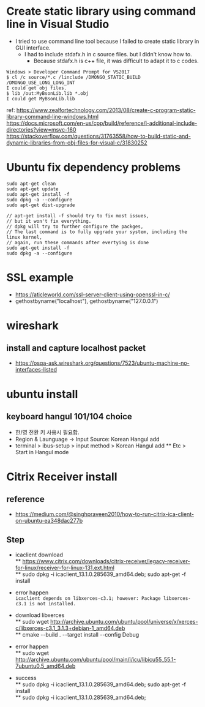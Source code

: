 
# Create static library using command line in Visual Studio
* I tried to use command line tool because I failed to create static library in GUI interface.  
  * I had to include stdafx.h in c source files. but I didn't know how to.  
    * Because stdafx.h is c++ file, it was difficult to adapt it to c codes.  
```
Windows > Developer Command Prompt for VS2017
$ cl /c source/*.c /linclude /DMONGO_STATIC_BUILD /DMONGO_USE_LONG_LONG_INT 
I could get obj files.
$ lib /out:MyBsonLib.lib *.obj
I could get MyBsonLib.lib
```
ref: 
https://www.zealfortechnology.com/2013/08/create-c-program-static-library-command-line-windows.html  
https://docs.microsoft.com/en-us/cpp/build/reference/i-additional-include-directories?view=msvc-160  
https://stackoverflow.com/questions/31763558/how-to-build-static-and-dynamic-libraries-from-obj-files-for-visual-c/31830252

# Ubuntu fix dependency problems
```
sudo apt-get clean
sudo apt-get update
sudo apt-get install -f
sudo dpkg -a --configure
sudo apt-get dist-upgrade

// apt-get install -f should try to fix most issues,
// but it won't fix everything.
// dpkg will try to further configure the packges, 
// The last command is to fully upgrade your system, including the linux kernel,
// again, run these commands after evertying is done
sudo apt-get install -f
sudo dpkg -a --configure
```


# SSL example
* https://aticleworld.com/ssl-server-client-using-openssl-in-c/
* gethostbyname("localhost"), gethostbyname("127.0.0.1")

# wireshark 
## install and capture localhost packet
* https://osqa-ask.wireshark.org/questions/7523/ubuntu-machine-no-interfaces-listed


# ubuntu install
## keyboard hangul 101/104 choice
* 한/영 전환 키 사용시 필요함. 
* Region & Launguage -> Input Source: Korean Hangul add
* terminal > ibus-setup > input method > Korean Hangul add
** Etc > Start in Hangul mode 


# Citrix Receiver install

## reference
* https://medium.com/@singhpraveen2010/how-to-run-citrix-ica-client-on-ubuntu-ea348dac277b
## Step
* icaclient download  
** https://www.citrix.com/downloads/citrix-receiver/legacy-receiver-for-linux/receiver-for-linux-131.ext.html  
** sudo dpkg -i icaclient_13.1.0.285639_amd64.deb; sudo apt-get -f install

* error happen  
```icaclient depends on libxerces-c3.1; however: Package libxerces-c3.1 is not installed. ```  
* download libxerces  
** sudo wget http://archive.ubuntu.com/ubuntu/pool/universe/x/xerces-c/libxerces-c3.1_3.1.3+debian-1_amd64.deb  
** cmake --build . --target install --config Debug  
* error happen   
** sudo wget  	http://archive.ubuntu.com/ubuntu/pool/main/i/icu/libicu55_55.1-7ubuntu0.5_amd64.deb  
* success  
** sudo dpkg -i icaclient_13.1.0.285639_amd64.deb; sudo apt-get -f install  
** sudo dpkg -i icaclient_13.1.0.285639_amd64.deb; 






